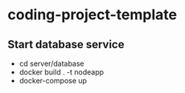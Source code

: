# coding-project-template

## Start database service
- cd server/database
- docker build . -t nodeapp
- docker-compose up